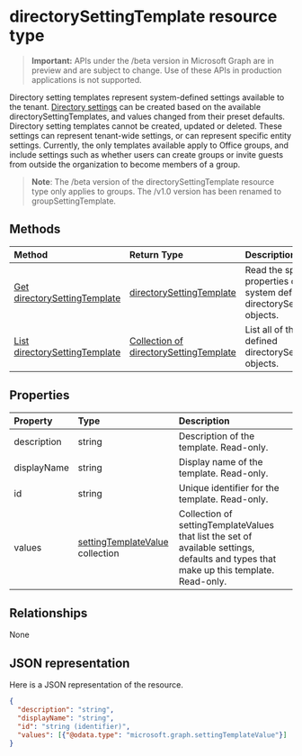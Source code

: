 # directorySettingTemplate resource type

> **Important:** APIs under the /beta version in Microsoft Graph are in preview and are subject to change. Use of these APIs in production applications is not supported.

Directory setting templates represent system-defined settings available to the tenant. [Directory settings](directorysetting.md) can be created based on the available directorySettingTemplates, and values changed from their preset defaults. Directory setting templates cannot be created, updated or deleted. These settings can represent tenant-wide settings, or can represent specific entity settings.  Currently, the only templates available apply to Office groups, and include settings such as whether users can create groups or invite guests from outside the organization to become members of a group.

> **Note**: The /beta version of the directorySettingTemplate resource type only applies to groups. The /v1.0 version has been renamed to groupSettingTemplate.

## Methods

| Method		   | Return Type	|Description|
|:---------------|:--------|:----------|
|[Get directorySettingTemplate](../api/directorysettingtemplate-get.md) | [directorySettingTemplate](directorysettingtemplate.md) |Read the specific properties of one of the system defined directorySettingTemplate objects.|
|[List directorySettingTemplate](../api/directorysettingtemplate-list.md) | [Collection of directorySettingTemplate](directorysettingtemplate.md) |List all of the system defined directorySettingTemplate objects.|

## Properties
| Property	   | Type	|Description|
|:---------------|:--------|:----------|
|description|string|Description of the template. Read-only.|
|displayName|string|Display name of the template. Read-only. |
|id|string| Unique identifier for the template. Read-only.|
|values|[settingTemplateValue](settingtemplatevalue.md) collection| Collection of settingTemplateValues that list the set of available settings, defaults and types that make up this template.  Read-only. |

## Relationships
None


## JSON representation

Here is a JSON representation of the resource.

<!-- {
  "blockType": "resource",
  "optionalProperties": [

  ],
  "@odata.type": "microsoft.graph.directorySettingTemplate"
}-->

```json
{
  "description": "string",
  "displayName": "string",
  "id": "string (identifier)",
  "values": [{"@odata.type": "microsoft.graph.settingTemplateValue"}]
}

```

<!-- uuid: 8fcb5dbc-d5aa-4681-8e31-b001d5168d79
2015-10-25 14:57:30 UTC -->
<!-- {
  "type": "#page.annotation",
  "description": "directorySettingTemplate resource",
  "keywords": "",
  "section": "documentation",
  "tocPath": ""
}-->